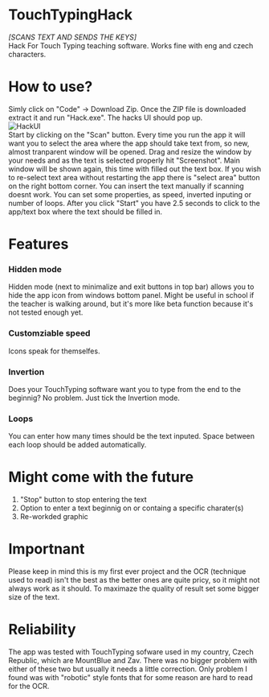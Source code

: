 # TouchTypingHack
*[SCANS TEXT AND SENDS THE KEYS]* <br>
Hack For Touch Typing teaching software.  Works fine with eng and czech characters. <br>
# How to use? 
Simly click on "Code" -> Download Zip. Once the ZIP file is downloaded extract it and run "Hack.exe". The hacks UI should pop up.<br>
![HackUI](https://user-images.githubusercontent.com/92151973/205362946-7a18773d-bae9-4899-a883-e9f056def497.png) <br>
Start by clicking on the "Scan" button. Every time you run the app it will want you to select the area where the app should take text from, so new, almost tranparent window will be opened. Drag and resize the window by your needs and as the text is selected properly hit "Screenshot". Main window will be shown again, this time with filled out the text box. If you wish to re-select text area without restarting the app there is "select area" button on the right bottom corner. You can insert the text manually if scanning doesnt work. You can set some properties, as speed, inverted inputing or number of loops. After you click "Start" you have 2.5 seconds to click to the app/text box where the text should be filled in. <br>
# Features
### Hidden mode
Hidden mode (next to minimalize and exit buttons in top bar) allows you to hide the app icon from windows bottom panel. Might be useful in school if the teacher is walking around, but it's more like beta function because it's not tested enough yet.
### Customziable speed
Icons speak for themselfes.
### Invertion
Does your TouchTyping software want you to type from the end to the beginnig? No problem. Just tick the Invertion mode.
### Loops
You can enter how many times should be the text inputed. Space between each loop should be added automatically.
# Might come with the future
1) "Stop" button to stop entering the text
2) Option to enter a text beginnig on or containg a specific charater(s)
3) Re-workded graphic
# Importnant
Please keep in mind this is my first ever project and the OCR (technique used to read) isn't the best as the better ones are quite pricy, so it might not always work as it should. To maximaze the quality of result set some bigger size of the text.
# Reliability
The app was tested with TouchTyping sofware used in my country, Czech Republic, which are MountBlue and Zav. There was no bigger problem with either of these two but usually it needs a little correction. Only problem I found was with "robotic" style fonts that for some reason are hard to read for the OCR.
